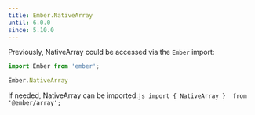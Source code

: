 ```yaml
---
title: Ember.NativeArray
until: 6.0.0
since: 5.10.0
---
```



Previously, NativeArray could be accessed via the `Ember` import:
```js
import Ember from 'ember';

Ember.NativeArray
```

 If needed, NativeArray can be imported:```js
import { NativeArray }  from '@ember/array';```
